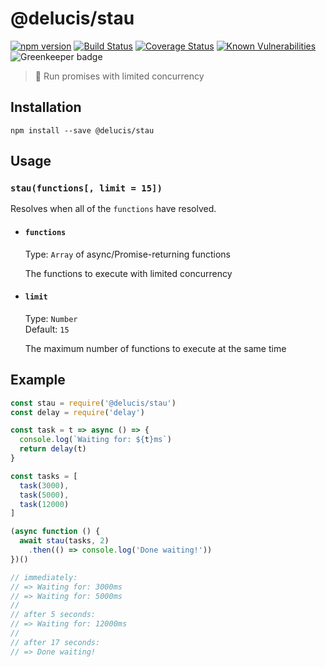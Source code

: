 # @delucis/stau

[![npm version](https://img.shields.io/npm/v/@delucis/stau.svg)](https://www.npmjs.com/package/@delucis/stau) [![Build Status](https://travis-ci.com/delucis/stau.svg?branch=latest)](https://travis-ci.com/delucis/stau) [![Coverage Status](https://coveralls.io/repos/github/delucis/stau/badge.svg?branch=latest)](https://coveralls.io/github/delucis/stau?branch=latest) [![Known Vulnerabilities](https://snyk.io/test/npm/@delucis/stau/badge.svg)](https://snyk.io/test/npm/@delucis/stau) ![Greenkeeper badge](https://badges.greenkeeper.io/delucis/stau.svg)

> 🚦 Run promises with limited concurrency

## Installation

```
npm install --save @delucis/stau
```

## Usage

### `stau(functions[, limit = 15])`

Resolves when all of the `functions` have resolved.

- #### `functions`

  Type: `Array` of async/Promise-returning functions

  The functions to execute with limited concurrency

- #### `limit`

  Type: `Number`  
  Default: `15`

  The maximum number of functions to execute at the same time

## Example

```js
const stau = require('@delucis/stau')
const delay = require('delay')

const task = t => async () => {
  console.log(`Waiting for: ${t}ms`)
  return delay(t)
}

const tasks = [
  task(3000),
  task(5000),
  task(12000)
]

(async function () {
  await stau(tasks, 2)
    .then(() => console.log('Done waiting!'))
})()

// immediately:
// => Waiting for: 3000ms
// => Waiting for: 5000ms
//
// after 5 seconds:
// => Waiting for: 12000ms
//
// after 17 seconds:
// => Done waiting!
```

